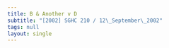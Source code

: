 ```yaml
---
title: B & Another v D
subtitle: "[2002] SGHC 210 / 12\_September\_2002"
tags: null
layout: single
---
```


